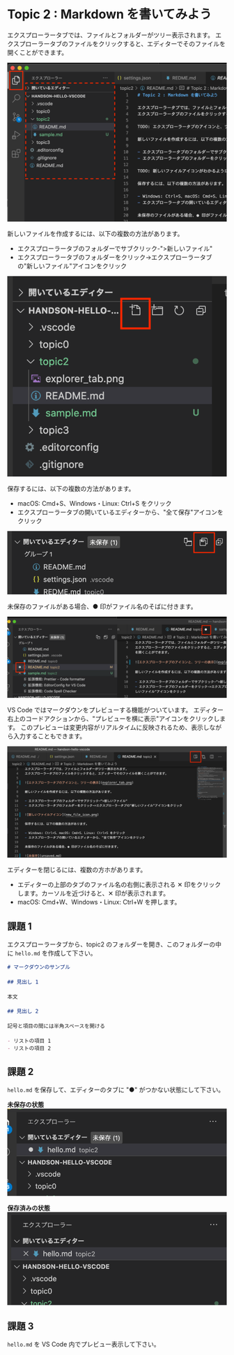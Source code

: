 # Topic 2 : Markdown を書いてみよう

エクスプローラータブでは、ファイルとフォルダーがツリー表示されます。
エクスプローラータブのファイルをクリックすると、エディターでそのファイルを開くことができます。

![エクスプローラータブのアイコンと、ツリーの表示](explorer_tab.png)

新しいファイルを作成するには、以下の複数の方法があります。

- エクスプローラータブのフォルダーでサブクリック-">新しいファイル"
- エクスプローラータブのフォルダーをクリック->エクスプローラータブの"新しいファイル"アイコンをクリック

![新しいファイルアイコン](new_file_icon.png)

保存するには、以下の複数の方法があります。

- macOS: Cmd+S、Windows・Linux: Ctrl+S をクリック
- エクスプローラータブの開いているエディターから、"全て保存"アイコンをクリック

![全て保存](all_save.png)

未保存のファイルがある場合、● 印がファイル名のそばに付きます。

![未保存](unsaved.png)

VS Code ではマークダウンをプレビューする機能がついています。
エディター右上のコードアクションから、"プレビューを横に表示"アイコンをクリックします。
このプレビューは変更内容がリアルタイムに反映されるため、表示しながら入力することもできます。

![プレビューボタン](markdown_preview_button.png)

エディターを閉じるには、複数の方ホがあります。

- エディターの上部のタブのファイル名の右側に表示される ✕ 印をクリックします。カーソルを近づけると、✕ 印が表示されます。
- macOS: Cmd+W、Windows・Linux: Ctrl+W を押します。

## 課題 1

エクスプローラータブから、topic2 のフォルダーを開き、このフォルダーの中に `hello.md` を作成して下さい。

```md
# マークダウンのサンプル

## 見出し 1

本文

## 見出し 2

記号と項目の間には半角スペースを開ける

- リストの項目 1
- リストの項目 2
```

## 課題 2

`hello.md` を保存して、エディターのタブに "●" がつかない状態にして下さい。

**未保存の状態**
![](task2_unsaved.png)

**保存済みの状態**
![](task2_saved.png)

## 課題 3

`hello.md` を VS Code 内でプレビュー表示して下さい。
